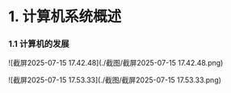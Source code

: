 # 1. 计算机系统概述

### 1.1 计算机的发展

![截屏2025-07-15 17.42.48](./截图/截屏2025-07-15 17.42.48.png)

![截屏2025-07-15 17.53.33](./截图/截屏2025-07-15 17.53.33.png)